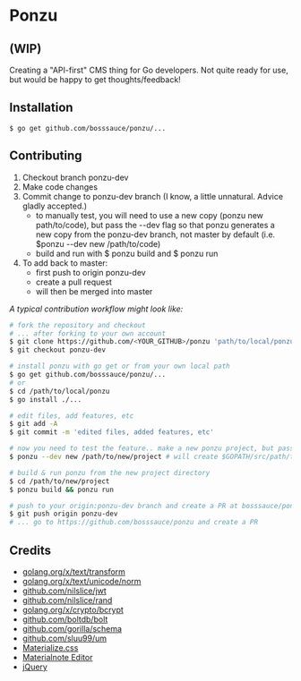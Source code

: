 # Ponzu
## (WIP)

Creating a "API-first" CMS thing for Go developers. Not quite ready for use, but would be happy 
to get thoughts/feedback!

## Installation

```
$ go get github.com/bosssauce/ponzu/...
```

## Contributing

1. Checkout branch ponzu-dev
2. Make code changes
3. Commit change to ponzu-dev branch (I know, a little unnatural. Advice gladly accepted.)
    - to manually test, you will need to use a new copy (ponzu new path/to/code), but pass the --dev flag so that ponzu generates a new copy from the ponzu-dev branch, not master by default (i.e. $ponzu --dev new /path/to/code)
    - build and run with $ ponzu build and $ ponzu run
4. To add back to master: 
    - first push to origin ponzu-dev
    - create a pull request 
    - will then be merged into master

_A typical contribution workflow might look like:_
```bash
# fork the repository and checkout 
# ... after forking to your own account
$ git clone https://github.com/<YOUR_GITHUB>/ponzu 'path/to/local/ponzu'
$ git checkout ponzu-dev

# install ponzu with go get or from your own local path
$ go get github.com/bosssauce/ponzu/...
# or
$ cd /path/to/local/ponzu 
$ go install ./...

# edit files, add features, etc
$ git add -A
$ git commit -m 'edited files, added features, etc'

# now you need to test the feature.. make a new ponzu project, but pass --dev flag
$ ponzu --dev new /path/to/new/project # will create $GOPATH/src/path/to/new/project

# build & run ponzu from the new project directory
$ cd /path/to/new/project
$ ponzu build && ponzu run

# push to your origin:ponzu-dev branch and create a PR at bosssauce/ponzu
$ git push origin ponzu-dev
# ... go to https://github.com/bosssauce/ponzu and create a PR
```


## Credits
- [golang.org/x/text/transform](https://golang.org/x/text/transform)
- [golang.org/x/text/unicode/norm](https://golang.org/x/text/unicode/norm)
- [github.com/nilslice/jwt](https://github.com/nilslice/jwt)
- [github.com/nilslice/rand](https://github.com/nilslice/rand)
- [golang.org/x/crypto/bcrypt](https://golang.org/x/crypto/bcrypt)
- [github.com/boltdb/bolt](https://github.com/boltdb/bolt)
- [github.com/gorilla/schema](https://github.com/gorilla/schema)
- [github.com/sluu99/um](https://github.com/sluu99/um)
- [Materialize.css](http://materialize.css)
- [Materialnote Editor](http://www.web-forge.info/projects/materialNote)
- [jQuery](https://jquery.com/)
